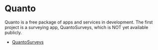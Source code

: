 # Quanto

Quanto is a free package of apps and services in development. The first project is a surveying app, QuantoSurveys, which is NOT yet available publicly.
* [QuantoSurveys](https://hermannkabi.github.io/quanto/surveys)
